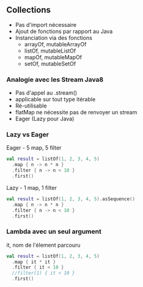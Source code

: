 ## Collections

* Pas d'import nécessaire
* Ajout de fonctions par rapport au Java
* Instanciation via des fonctions
    * arrayOf, mutableArrayOf
    * listOf, mutableListOf
    * mapOf, mutableMapOf
    * setOf, mutableSetOf


### Analogie avec les Stream Java8

* Pas d'appel au .stream()
* applicable sur tout type itérable <!-- .element: class="fragment" -->
* Ré-utilisable <!-- .element: class="fragment" -->
* flatMap ne nécessite pas de renvoyer un stream <!-- .element: class="fragment" -->
* Eager (Lazy pour Java)  <!-- .element: class="fragment" -->


### Lazy vs Eager

Eager - 5 map, 5 filter <!-- .element: style="color: #238500"-->
```kotlin
val result = listOf(1, 2, 3, 4, 5) 
  .map { n -> n * n } 
  .filter { n -> n < 10 } 
  .first()
```

Lazy - 1 map, 1 filter <!-- .element: style="color: #238500"-->
```kotlin
val result = listOf(1, 2, 3, 4, 5).asSequence()
  .map { n -> n * n } 
  .filter { n -> n < 10 } 
  .first()
```  


### Lambda avec un seul argument

it, nom de l'élement parcouru
```kotlin
val result = listOf(1, 2, 3, 4, 5) 
  .map { it * it } 
  .filter { it < 10 }
  //filter(1) { it < 10 } 
  .first()
```

